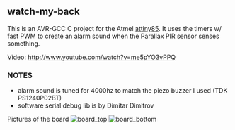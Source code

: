 watch-my-back 
-------------

This is an AVR-GCC C project for the Atmel [attiny85](http://www.atmel.com/devices/attiny85.aspx).
It uses the timers w/ fast PWM to create an alarm sound when the Parallax PIR sensor senses something.

Video:
http://www.youtube.com/watch?v=me5pYO3vPPQ

### NOTES
- alarm sound is tuned for 4000hz to match the piezo buzzer I used (TDK PS1240P02BT)
- software serial debug lib is by Dimitar Dimitrov

Pictures of the board
![board_top](/tacowars/watch-my-back/docs/DSC_0119.jpg)
![board_bottom](/tacowars/watch-my-back/docs/DSC_0120.jpg)